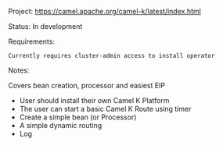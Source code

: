 Project: https://camel.apache.org/camel-k/latest/index.html

Status: In development

Requirements:

    Currently requires cluster-admin access to install operator

Notes:

Covers bean creation, processor and easiest EIP

* User should install their own Camel K Platform
* The user can start a basic Camel K Route using timer
* Create a simple bean (or Processor)
* A simple dynamic routing
* Log
